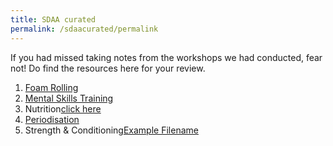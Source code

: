 ```yaml
---
title: SDAA curated
permalink: /sdaacurated/permalink
---
```

If you had missed taking notes from the workshops we had conducted, fear not! Do find the resources here for your review.

1. [Foam Rolling](/files/workshops-by-tp/Sports%20Leaders%20Workshop%202021_Recovery.pdf)
2. [Mental Skills Training](/files/workshops-by-tp/Sports%20Leaders%20Workshop_Mental%20Skills.pdf)
3. Nutrition[click here](/files/workshops-by-tp/Sports%20Leaders%20Workshop%202021_Nutrition.pdf)
4. [Periodisation](/files/workshops-by-tp/Sports%20Leaders%20Workhop_Periodisation.pdf)
5. Strength & Conditioning[Example Filename](/files/workshops-by-tp/Sports%20Leaders%20Workshop%202021_SnC.pdf)